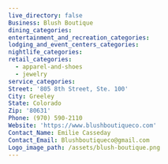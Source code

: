 ```yaml
---
live_directory: false
Business: Blush Boutique
dining_categories:
entertainment_and_recreation_categories:
lodging_and_event_centers_categories:
nightlife_categories:
retail_categories:
  - apparel-and-shoes
  - jewelry
service_categories:
Street: '805 8th Street, Ste. 100'
City: Greeley
State: Colorado
Zip: '80631'
Phone: (970) 590-2110
Website: 'https://www.blushboutiqueco.com'
Contact_Name: Emilie Casseday
Contact_Email: Blushboutiqueco@gmail.com
Logo_image_path: /assets/blush-boutique.png
---
```



